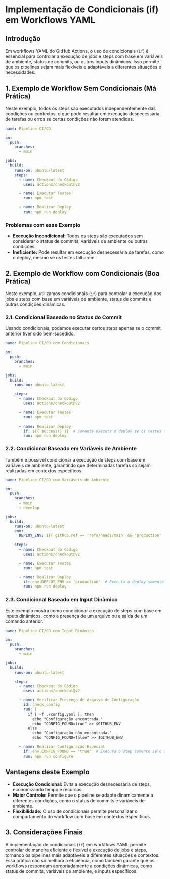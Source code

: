 
# Implementação de Condicionais (if) em Workflows YAML

## Introdução

Em workflows YAML do GitHub Actions, o uso de condicionais (`if`) é essencial para controlar a execução de jobs e steps com base em variáveis de ambiente, status de commits, ou outros inputs dinâmicos. Isso permite que os pipelines sejam mais flexíveis e adaptáveis a diferentes situações e necessidades.

## 1. Exemplo de Workflow Sem Condicionais (Má Prática)

Neste exemplo, todos os steps são executados independentemente das condições ou contextos, o que pode resultar em execução desnecessária de tarefas ou erros se certas condições não forem atendidas.

```yaml
name: Pipeline CI/CD

on:
  push:
    branches:
      - main

jobs:
  build:
    runs-on: ubuntu-latest
    steps:
      - name: Checkout do Código
        uses: actions/checkout@v2

      - name: Executar Testes
        run: npm test

      - name: Realizar Deploy
        run: npm run deploy
```

### Problemas com esse Exemplo

- **Execução Incondicional:** Todos os steps são executados sem considerar o status de commits, variáveis de ambiente ou outras condições.
- **Ineficiente:** Pode resultar em execução desnecessária de tarefas, como o deploy, mesmo se os testes falharem.

## 2. Exemplo de Workflow com Condicionais (Boa Prática)

Neste exemplo, utilizamos condicionais (`if`) para controlar a execução dos jobs e steps com base em variáveis de ambiente, status de commits e outras condições dinâmicas.

### 2.1. Condicional Baseado no Status do Commit

Usando condicionais, podemos executar certos steps apenas se o commit anterior tiver sido bem-sucedido.

```yaml
name: Pipeline CI/CD com Condicionais

on:
  push:
    branches:
      - main

jobs:
  build:
    runs-on: ubuntu-latest

    steps:
      - name: Checkout do Código
        uses: actions/checkout@v2

      - name: Executar Testes
        run: npm test

      - name: Realizar Deploy
        if: ${{ success() }}  # Somente executa o deploy se os testes tiverem sucesso
        run: npm run deploy
```

### 2.2. Condicional Baseado em Variáveis de Ambiente

Também é possível condicionar a execução de steps com base em variáveis de ambiente, garantindo que determinadas tarefas só sejam realizadas em contextos específicos.

```yaml
name: Pipeline CI/CD com Variáveis de Ambiente

on:
  push:
    branches:
      - main
      - develop

jobs:
  build:
    runs-on: ubuntu-latest
    env:
      DEPLOY_ENV: ${{ github.ref == 'refs/heads/main' && 'production' || 'staging' }}

    steps:
      - name: Checkout do Código
        uses: actions/checkout@v2

      - name: Executar Testes
        run: npm test

      - name: Realizar Deploy
        if: env.DEPLOY_ENV == 'production'  # Executa o deploy somente em produção
        run: npm run deploy
```

### 2.3. Condicional Baseado em Input Dinâmico

Este exemplo mostra como condicionar a execução de steps com base em inputs dinâmicos, como a presença de um arquivo ou a saída de um comando anterior.

```yaml
name: Pipeline CI/CD com Input Dinâmico

on:
  push:
    branches:
      - main

jobs:
  build:
    runs-on: ubuntu-latest

    steps:
      - name: Checkout do Código
        uses: actions/checkout@v2

      - name: Verificar Presença de Arquivo de Configuração
        id: check_config
        run: |
          if [ -f ./config.yaml ]; then
            echo "Configuração encontrada."
            echo "CONFIG_FOUND=true" >> $GITHUB_ENV
          else
            echo "Configuração não encontrada."
            echo "CONFIG_FOUND=false" >> $GITHUB_ENV

      - name: Realizar Configuração Especial
        if: env.CONFIG_FOUND == 'true'  # Executa o step somente se o arquivo de configuração existir
        run: npm run configure
```

## Vantagens deste Exemplo

- **Execução Condicional:** Evita a execução desnecessária de steps, economizando tempo e recursos.
- **Maior Controle:** Permite que o pipeline se adapte dinamicamente a diferentes condições, como o status de commits e variáveis de ambiente.
- **Flexibilidade:** O uso de condicionais permite personalizar o comportamento do workflow com base em contextos específicos.

## 3. Considerações Finais

A implementação de condicionais (`if`) em workflows YAML permite controlar de maneira eficiente e flexível a execução de jobs e steps, tornando os pipelines mais adaptáveis a diferentes situações e contextos. Essa prática não só melhora a eficiência, como também garante que os workflows respondam apropriadamente a condições dinâmicas, como status de commits, variáveis de ambiente, e inputs específicos.
